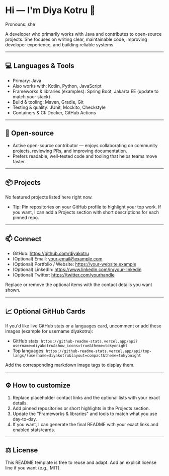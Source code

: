 # Hi — I'm Diya Kotru 👋  
Pronouns: she

A developer who primarily works with Java and contributes to open-source projects. She focuses on writing clear, maintainable code, improving developer experience, and building reliable systems.

---

## 💻 Languages & Tools
- Primary: Java
- Also works with: Kotlin, Python, JavaScript
- Frameworks & libraries (examples): Spring Boot, Jakarta EE (update to match your stack)
- Build & tooling: Maven, Gradle, Git
- Testing & quality: JUnit, Mockito, Checkstyle
- Containers & CI: Docker, GitHub Actions

---

## 🔭 Open-source
- Active open-source contributor — enjoys collaborating on community projects, reviewing PRs, and improving documentation.
- Prefers readable, well-tested code and tooling that helps teams move faster.

---

## 📦 Projects
No featured projects listed here right now.
- Tip: Pin repositories on your GitHub profile to highlight your top work. If you want, I can add a Projects section with short descriptions for each pinned repo.

---

## 📫 Connect
- GitHub: https://github.com/diyakotru
- (Optional) Email: your-email@example.com
- (Optional) Portfolio / Website: https://your-website.example
- (Optional) LinkedIn: https://www.linkedin.com/in/your-linkedin
- (Optional) Twitter: https://twitter.com/yourhandle

Replace or remove the optional items with the contact details you want shown.

---

## 📈 Optional GitHub Cards
If you'd like live GitHub stats or a languages card, uncomment or add these images (example for username diyakotru):
- GitHub stats: `https://github-readme-stats.vercel.app/api?username=diyakotru&show_icons=true&theme=tokyonight`
- Top languages: `https://github-readme-stats.vercel.app/api/top-langs/?username=diyakotru&layout=compact&theme=tokyonight`

Add the corresponding markdown image tags to display them.

---

## ⚙️ How to customize
1. Replace placeholder contact links and the optional lists with your exact details.
2. Add pinned repositories or short highlights in the Projects section.
3. Update the "Frameworks & libraries" and tools to match what you use day-to-day.
4. If you want, I can generate the final README with your exact links and enabled stats/cards.

---

## ⚖️ License
This README template is free to reuse and adapt. Add an explicit license line if you want (e.g., MIT).
